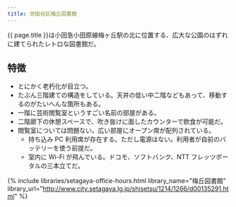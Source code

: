 ```yaml
---
title: 世田谷区梅丘図書館
---
```


{{ page.title }}は小田急小田原線梅ヶ丘駅の北に位置する、広大な公園のはずれに建てられたレトロな図書館だ。

## 特徴

* とにかく老朽化が目立つ。
* たぶん三階建ての構造をしている。天井の低い中二階などもあって、移動するのがたいへんな箇所もある。
* 一階に芸術閲覧室というすごい名前の部屋がある。
* 二階廊下の休憩スペースで、吹き抜けに面したカウンターで飲食が可能だ。
* 閲覧室については問題ない。広い部屋にオープン席が配列されている。
  * 持ち込み PC 利用席が存在する。ただし電源はない。利用者が自前のバッテリーを使う前提だ。
  * 室内に Wi-Fi が飛んでいる。ドコモ、ソフトバンク、NTT フレッツポータルの三本立てだ。

{% include libraries/setagaya-office-hours.html
    library_name="梅丘図書館"
    library_url="http://www.city.setagaya.lg.jp/shisetsu/1214/1266/d00135291.html" %}
